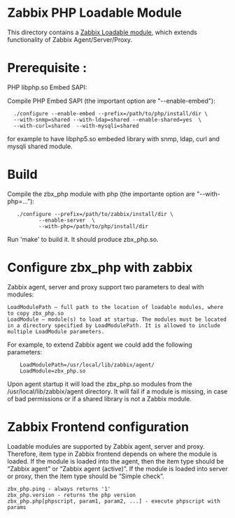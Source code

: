# Zabbix PHP Loadable Module

This directory contains a [Zabbix Loadable module](https://www.zabbix.com/documentation/3.2/manual/config/items/loadablemodules), which extends functionality of Zabbix
Agent/Server/Proxy. 

# Prerequisite :

PHP libphp.so Embed SAPI:

Compile PHP Embed SAPI (the important option are "--enable-embed"):
```
  ./configure --enable-embed --prefix=/path/to/php/install/dir \
  --with-snmp=shared --with-ldap=shared --enable-shared=yes  \
  --with-curl=shared  --with-mysqli=shared 
```

for example to have libphp5.so embeded library with snmp, ldap, curl and mysqli shared module.

# Build

Compile the zbx_php module with php (the importante option are "--with-php=..."):

```
   ./configure --prefix=/path/to/zabbix/install/dir \
	      --enable-server  \
	      --with-php=/path/to/php/install/dir
```	      
Run 'make' to build it. It should produce zbx_php.so.

# Configure zbx_php with zabbix

Zabbix agent, server and proxy support two parameters to deal with modules:

	LoadModulePath – full path to the location of loadable modules, where to copy zbx_php.so
	LoadModule – module(s) to load at startup. The modules must be located in a directory specified by LoadModulePath. It is allowed to include multiple LoadModule parameters.

For example, to extend Zabbix agent we could add the following parameters:

```
	LoadModulePath=/usr/local/lib/zabbix/agent/
	LoadModule=zbx_php.so
```

Upon agent startup it will load the zbx_php.so modules from the /usr/local/lib/zabbix/agent directory. It will fail if a module is missing, in case of bad permissions or if a shared library is not a Zabbix module.

# Zabbix Frontend configuration

Loadable modules are supported by Zabbix agent, server and proxy. Therefore, item type in Zabbix frontend depends on where the module is loaded. If the module is loaded into the agent, then the item type should be “Zabbix agent” or “Zabbix agent (active)”. If the module is loaded into server or proxy, then the item type should be “Simple check”.

	zbx_php.ping - always returns '1'
	zbx_php.version - returns the php version
	zbx_php.php[phpscript, param1, param2, ...] - execute phpscript with params
